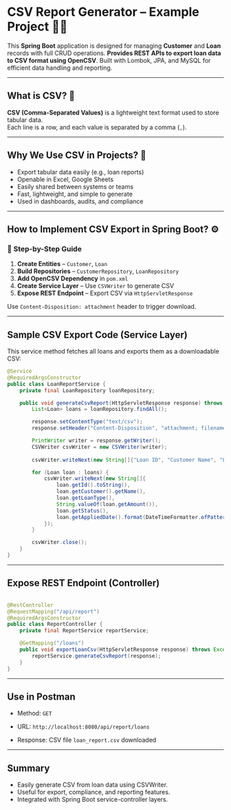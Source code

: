 # CSV Report Generator – Example Project 🎯📄 

This **Spring Boot** application is designed for managing **Customer** and **Loan** records with full CRUD operations. **Provides REST APIs to export loan data to CSV format using OpenCSV**. Built with Lombok, JPA, and MySQL for efficient data handling and reporting.

---

## What is CSV? 📘 

**CSV (Comma-Separated Values)** is a lightweight text format used to store tabular data.  
Each line is a row, and each value is separated by a comma (`,`).

---

##  Why We Use CSV in Projects? 🎯

- Export tabular data easily (e.g., loan reports)
- Openable in Excel, Google Sheets
- Easily shared between systems or teams
- Fast, lightweight, and simple to generate
- Used in dashboards, audits, and compliance

---

## How to Implement CSV Export in Spring Boot? ⚙️ 

### 🔹 Step-by-Step Guide

1. **Create Entities** – `Customer`, `Loan`
2. **Build Repositories** – `CustomerRepository`, `LoanRepository`
3. **Add OpenCSV Dependency** in `pom.xml`
4. **Create Service Layer** – Use `CSVWriter` to generate CSV
5. **Expose REST Endpoint** – Export CSV via `HttpServletResponse`

 Use `Content-Disposition: attachment` header to trigger download.

---

## Sample CSV Export Code (Service Layer)

This service method fetches all loans and exports them as a downloadable CSV:

  ```java
  @Service
  @RequiredArgsConstructor
  public class LoanReportService {
      private final LoanRepository loanRepository;
  
      public void generateCsvReport(HttpServletResponse response) throws Exception {
          List<Loan> loans = loanRepository.findAll();
  
          response.setContentType("text/csv");
          response.setHeader("Content-Disposition", "attachment; filename=loan_report.csv");
  
          PrintWriter writer = response.getWriter();
          CSVWriter csvWriter = new CSVWriter(writer);
          
          csvWriter.writeNext(new String[]{"Loan ID", "Customer Name", "Loan Type", "Amount", "Status", "Applied Date"});
  
          for (Loan loan : loans) {
              csvWriter.writeNext(new String[]{
                  loan.getId().toString(),
                  loan.getCustomer().getName(),
                  loan.getLoanType(),
                  String.valueOf(loan.getAmount()),
                  loan.getStatus(),
                  loan.getAppliedDate().format(DateTimeFormatter.ofPattern("yyyy-MM-dd"))
              });
          }
  
          csvWriter.close();
      }
  }
  ```

---
## Expose REST Endpoint (Controller)

  ```java
  
  @RestController
  @RequestMapping("/api/report")
  @RequiredArgsConstructor
  public class ReportController {
      private final ReportService reportService;
  
      @GetMapping("/loans")
      public void exportLoanCsv(HttpServletResponse response) throws Exception {
          reportService.generateCsvReport(response);
      }
  }
```

---

## Use in Postman

  -  Method: `GET`

  -  URL: `http://localhost:8080/api/report/loans`

  -  Response: CSV file `loan_report.csv` downloaded

---

## Summary

  - Easily generate CSV from loan data using CSVWriter.
  - Useful for export, compliance, and reporting features.
  -  Integrated with Spring Boot service-controller layers.

